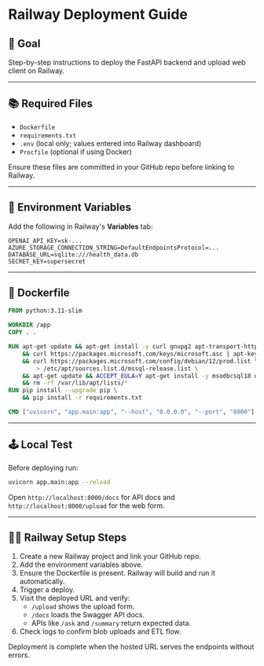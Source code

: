 # Railway Deployment Guide

## 🌟 Goal
Step-by-step instructions to deploy the FastAPI backend and upload web client on Railway.

---

## 📚 Required Files
- `Dockerfile`
- `requirements.txt`
- `.env` (local only; values entered into Railway dashboard)
- `Procfile` (optional if using Docker)

Ensure these files are committed in your GitHub repo before linking to Railway.

---

## 🔧 Environment Variables
Add the following in Railway's **Variables** tab:
```env
OPENAI_API_KEY=sk-...
AZURE_STORAGE_CONNECTION_STRING=DefaultEndpointsProtocol=...
DATABASE_URL=sqlite:///health_data.db
SECRET_KEY=supersecret
```

---

## 📝 Dockerfile
```Dockerfile
FROM python:3.11-slim

WORKDIR /app
COPY . .

RUN apt-get update && apt-get install -y curl gnupg2 apt-transport-https build-essential \
    && curl https://packages.microsoft.com/keys/microsoft.asc | apt-key add - \
    && curl https://packages.microsoft.com/config/debian/12/prod.list \
        > /etc/apt/sources.list.d/mssql-release.list \
    && apt-get update && ACCEPT_EULA=Y apt-get install -y msodbcsql18 unixodbc-dev \
    && rm -rf /var/lib/apt/lists/*
RUN pip install --upgrade pip \
    && pip install -r requirements.txt

CMD ["uvicorn", "app.main:app", "--host", "0.0.0.0", "--port", "8000"]
```

---

## 🕹️ Local Test
Before deploying run:
```bash
uvicorn app.main:app --reload
```
Open `http://localhost:8000/docs` for API docs and `http://localhost:8000/upload` for the web form.

---

## 👩‍💻 Railway Setup Steps
1. Create a new Railway project and link your GitHub repo.
2. Add the environment variables above.
3. Ensure the Dockerfile is present. Railway will build and run it automatically.
4. Trigger a deploy.
5. Visit the deployed URL and verify:
   - `/upload` shows the upload form.
   - `/docs` loads the Swagger API docs.
   - APIs like `/ask` and `/summary` return expected data.
6. Check logs to confirm blob uploads and ETL flow.

Deployment is complete when the hosted URL serves the endpoints without errors.
